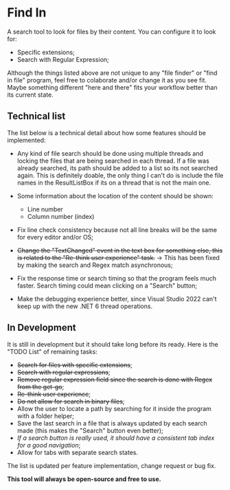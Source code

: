 # Find In

A search tool to look for files by their content. You can configure it to look for:

- Specific extensions;
- Search with Regular Expression;

Although the things listed above are not unique to any "file finder" or "find in file" program, feel free to colaborate and/or change it as you see fit. Maybe something different "here and there" fits your workflow better than its current state.

## Technical list

The list below is a technical detail about how some features should be implemented:

- Any kind of file search should be done using multiple threads and locking the files that are being searched in each thread. If a file was already searched, its path should be added to a list so its not searched again. This is definitely doable, the only thing I can't do is include the file names in the ResultListBox if its on a thread that is not the main one.

- Some information about the location of the content should be shown:
	- Line number
	- Column number (index)

- Fix line check consistency because not all line breaks will be the same for every editor and/or OS;

- ~~Change the "TextChanged" event in the text box for something else, this is related to the "Re-think user experience" task.~~ -> This has been fixed by making the search and Regex match asynchronous;
- Fix the response time or search timing so that the program feels much faster. Search timing could mean clicking on a "Search" button;
- Make the debugging experience better, since Visual Studio 2022 can't keep up with the new .NET 6 thread operations.

## In Development

It is still in development but it should take long before its ready. Here is the "TODO List" of remaining tasks:

- ~~Search for files with specific extensions~~;
- ~~Search with regular expressions~~;
- ~~Remove regular expression field since the search is done with Regex from the get-go~~;
- ~~Re-think user experience~~;
- ~~Do not allow for search in binary files~~;
- Allow the user to locate a path by searching for it inside the program with a folder helper;
- Save the last search in a file that is always updated by each search made (this makes the "Search" button even better);
- _If a search button is really used, it should have a consistent tab index for a good navigation_;
- Allow for tabs with separate search states.

The list is updated per feature implementation, change request or bug fix.

**This tool will always be open-source and free to use.**
